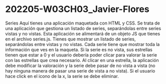 # 202205-W03CH03_Javier-Flores
Series  Aquí tienes una aplicación maquetada con HTML y CSS. Se trata de una aplicación que gestiona un listado de series, separándolas entre series vistas y no vistas.  Esta aplicación se alimentará de un objeto JS que tienes en el archivo series.js.  Tienes que mostrar un listado de series, separándolas entre vistas y no vistas. Cada serie tiene que mostrar toda la información que ves en la maqueta. Si la serie es no vista, sus estrellas tienen que estar a 0 y el usuario debería poder clicar para valorar la serie con las estrellas que crea necesario. Al clicar en una estrella, la aplicación debe modificar la valoración y la serie debe pasar de no vista a vista (no hay ninguna manera de pasar una serie de vista a no vista).  Si el usuario hace click en el icono de la x, la serie se debe eliminar.
